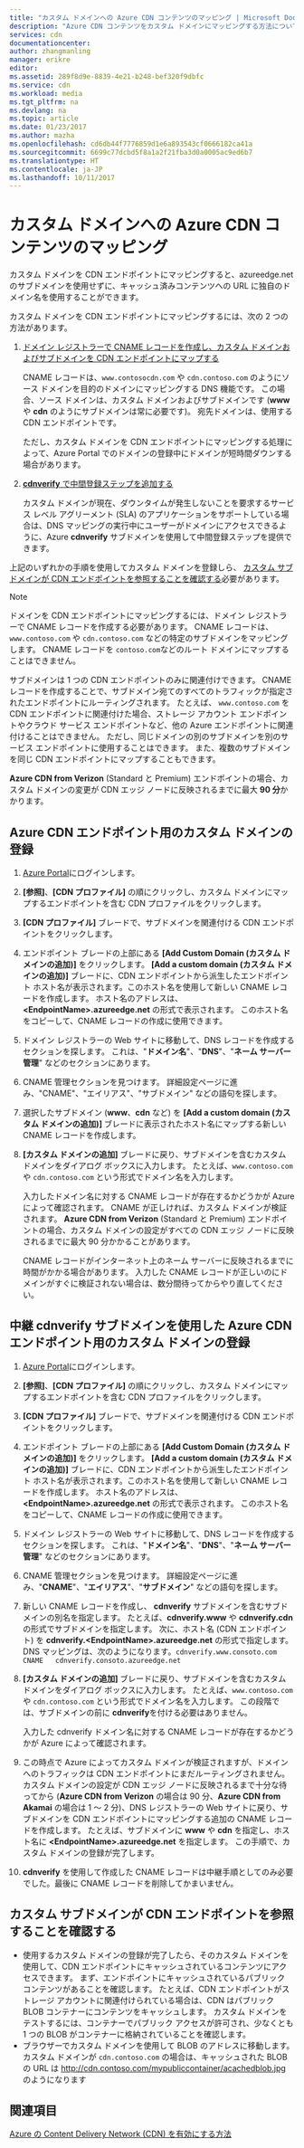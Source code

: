```yaml
---
title: "カスタム ドメインへの Azure CDN コンテンツのマッピング | Microsoft Docs"
description: "Azure CDN コンテンツをカスタム ドメインにマッピングする方法について説明します。"
services: cdn
documentationcenter: 
author: zhangmanling
manager: erikre
editor: 
ms.assetid: 289f8d9e-8839-4e21-b248-bef320f9dbfc
ms.service: cdn
ms.workload: media
ms.tgt_pltfrm: na
ms.devlang: na
ms.topic: article
ms.date: 01/23/2017
ms.author: mazha
ms.openlocfilehash: cd6db44f7776859d1e6a893543cf0666182ca41a
ms.sourcegitcommit: 6699c77dcbd5f8a1a2f21fba3d0a0005ac9ed6b7
ms.translationtype: HT
ms.contentlocale: ja-JP
ms.lasthandoff: 10/11/2017
---
```

# <a name="map-azure-cdn-content-to-a-custom-domain"></a>カスタム ドメインへの Azure CDN コンテンツのマッピング
カスタム ドメインを CDN エンドポイントにマッピングすると、azureedge.net のサブドメインを使用せずに、キャッシュ済みコンテンツへの URL に独自のドメイン名を使用することができます。

カスタム ドメインを CDN エンドポイントにマッピングするには、次の 2 つの方法があります。

1. [ドメイン レジストラーで CNAME レコードを作成し、カスタム ドメインおよびサブドメインを CDN エンドポイントにマップする](#register-a-custom-domain-for-an-azure-cdn-endpoint)
   
    CNAME レコードは、`www.contosocdn.com` や `cdn.contoso.com` のようにソース ドメインを目的のドメインにマッピングする DNS 機能です。 この場合、ソース ドメインは、カスタム ドメインおよびサブドメインです (**www** や **cdn** のようにサブドメインは常に必要です)。 宛先ドメインは、使用する CDN エンドポイントです。  
   
    ただし、カスタム ドメインを CDN エンドポイントにマッピングする処理によって、Azure Portal でのドメインの登録中にドメインが短時間ダウンする場合があります。
2. [**cdnverify** で中間登録ステップを追加する](#register-a-custom-domain-for-an-azure-cdn-endpoint-using-the-intermediary-cdnverify-subdomain)
   
    カスタム ドメインが現在、ダウンタイムが発生しないことを要求するサービス レベル アグリーメント (SLA) のアプリケーションをサポートしている場合は、DNS マッピングの実行中にユーザーがドメインにアクセスできるように、Azure **cdnverify** サブドメインを使用して中間登録ステップを提供できます。  

上記のいずれかの手順を使用してカスタム ドメインを登録しら、 [カスタム サブドメインが CDN エンドポイントを参照することを確認する](#verify-that-the-custom-subdomain-references-your-cdn-endpoint)必要があります。

> [!NOTE]
> ドメインを CDN エンドポイントにマッピングするには、ドメイン レジストラーで CNAME レコードを作成する必要があります。 CNAME レコードは、`www.contoso.com` や `cdn.contoso.com` などの特定のサブドメインをマッピングします。 CNAME レコードを `contoso.com`などのルート ドメインにマップすることはできません。
> 
> サブドメインは 1 つの CDN エンドポイントのみに関連付けできます。 CNAME レコードを作成することで、サブドメイン宛てのすべてのトラフィックが指定されたエンドポイントにルーティングされます。  たとえば、 `www.contoso.com` を CDN エンドポイントに関連付けた場合、ストレージ アカウント エンドポイントやクラウド サービス エンドポイントなど、他の Azure エンドポイントに関連付けることはできません。 ただし、同じドメインの別のサブドメインを別のサービス エンドポイントに使用することはできます。 また、複数のサブドメインを同じ CDN エンドポイントにマップすることもできます。
> 
> **Azure CDN from Verizon** (Standard と Premium) エンドポイントの場合、カスタム ドメインの変更が CDN エッジ ノードに反映されるまでに最大 **90 分**かかります。
> 
> 

## <a name="register-a-custom-domain-for-an-azure-cdn-endpoint"></a>Azure CDN エンドポイント用のカスタム ドメインの登録
1. [Azure Portal](https://portal.azure.com/)にログインします。
2. **[参照]**、**[CDN プロファイル]** の順にクリックし、カスタム ドメインにマップするエンドポイントを含む CDN プロファイルをクリックします。  
3. **[CDN プロファイル]** ブレードで、サブドメインを関連付ける CDN エンドポイントをクリックします。
4. エンドポイント ブレードの上部にある **[Add Custom Domain (カスタム ドメインの追加)]** をクリックします。  **[Add a custom domain (カスタム ドメインの追加)]** ブレードに、CDN エンドポイントから派生したエンドポイント ホスト名が表示されます。このホスト名を使用して新しい CNAME レコードを作成します。 ホスト名のアドレスは、**&lt;EndpointName>.azureedge.net** の形式で表示されます。  このホスト名をコピーして、CNAME レコードの作成に使用できます。  
5. ドメイン レジストラーの Web サイトに移動して、DNS レコードを作成するセクションを探します。 これは、"**ドメイン名**"、"**DNS**"、"**ネーム サーバー管理**" などのセクションにあります。
6. CNAME 管理セクションを見つけます。 詳細設定ページに進み、"CNAME"、"エイリアス"、"サブドメイン" などの語句を探します。
7. 選択したサブドメイン (**www**、**cdn** など) を **[Add a custom domain (カスタム ドメインの追加)]** ブレードに表示されたホスト名にマップする新しい CNAME レコードを作成します。 
8. **[カスタム ドメインの追加]** ブレードに戻り、サブドメインを含むカスタム ドメインをダイアログ ボックスに入力します。 たとえば、`www.contoso.com` や `cdn.contoso.com` という形式でドメイン名を入力します。   
   
   入力したドメイン名に対する CNAME レコードが存在するかどうかが Azure によって確認されます。 CNAME が正しければ、カスタム ドメインが検証されます。  **Azure CDN from Verizon** (Standard と Premium) エンドポイントの場合、カスタム ドメインの設定がすべての CDN エッジ ノードに反映されるまでに最大 90 分かかることがあります。  
   
   CNAME レコードがインターネット上のネーム サーバーに反映されるまでに時間がかかる場合があります。 入力した CNAME レコードが正しいのにドメインがすぐに検証されない場合は、数分間待ってからやり直してください。

## <a name="register-a-custom-domain-for-an-azure-cdn-endpoint-using-the-intermediary-cdnverify-subdomain"></a>中継 cdnverify サブドメインを使用した Azure CDN エンドポイント用のカスタム ドメインの登録
1. [Azure Portal](https://portal.azure.com/)にログインします。
2. **[参照]**、**[CDN プロファイル]** の順にクリックし、カスタム ドメインにマップするエンドポイントを含む CDN プロファイルをクリックします。  
3. **[CDN プロファイル]** ブレードで、サブドメインを関連付ける CDN エンドポイントをクリックします。
4. エンドポイント ブレードの上部にある **[Add Custom Domain (カスタム ドメインの追加)]** をクリックします。  **[Add a custom domain (カスタム ドメインの追加)]** ブレードに、CDN エンドポイントから派生したエンドポイント ホスト名が表示されます。このホスト名を使用して新しい CNAME レコードを作成します。 ホスト名のアドレスは、**&lt;EndpointName>.azureedge.net** の形式で表示されます。  このホスト名をコピーして、CNAME レコードの作成に使用できます。
5. ドメイン レジストラーの Web サイトに移動して、DNS レコードを作成するセクションを探します。 これは、"**ドメイン名**"、"**DNS**"、"**ネーム サーバー管理**" などのセクションにあります。
6. CNAME 管理セクションを見つけます。 詳細設定ページに進み、"**CNAME**"、"**エイリアス**"、"**サブドメイン**" などの語句を探します。
7. 新しい CNAME レコードを作成し、 **cdnverify** サブドメインを含むサブドメインの別名を指定します。 たとえば、**cdnverify.www** や **cdnverify.cdn** の形式でサブドメインを指定します。 次に、ホスト名 (CDN エンドポイント) を **cdnverify.&lt;EndpointName>.azureedge.net** の形式で指定します。 DNS マッピングは、次のようになります。`cdnverify.www.consoto.com   CNAME   cdnverify.consoto.azureedge.net`  
8. **[カスタム ドメインの追加]** ブレードに戻り、サブドメインを含むカスタム ドメインをダイアログ ボックスに入力します。 たとえば、`www.contoso.com` や `cdn.contoso.com` という形式でドメイン名を入力します。 この段階では、サブドメインの前に **cdnverify**を付ける必要はありません。  
   
    入力した cdnverify ドメイン名に対する CNAME レコードが存在するかどうかが Azure によって確認されます。
9. この時点で Azure によってカスタム ドメインが検証されますが、ドメインへのトラフィックは CDN エンドポイントにまだルーティングされません。 カスタム ドメインの設定が CDN エッジ ノードに反映されるまで十分な待ってから (**Azure CDN from Verizon** の場合は 90 分、**Azure CDN from Akamai** の場合は 1 ～ 2 分)、DNS レジストラーの Web サイトに戻り、サブドメインを CDN エンドポイントにマッピングする追加の CNAME レコードを作成します。 たとえば、サブドメインに **www** や **cdn** を指定し、ホスト名に **&lt;EndpointName>.azureedge.net** を指定します。 この手順で、カスタム ドメインの登録が完了します。
10. **cdnverify** を使用して作成した CNAME レコードは中継手順としてのみ必要でした。最後に CNAME レコードを削除してかまいません。  

## <a name="verify-that-the-custom-subdomain-references-your-cdn-endpoint"></a>カスタム サブドメインが CDN エンドポイントを参照することを確認する
* 使用するカスタム ドメインの登録が完了したら、そのカスタム ドメインを使用して、CDN エンドポイントにキャッシュされているコンテンツにアクセスできます。
  まず、エンドポイントにキャッシュされているパブリック コンテンツがあることを確認します。 たとえば、CDN エンドポイントがストレージ アカウントに関連付けられている場合は、CDN はパブリック BLOB コンテナーにコンテンツをキャッシュします。 カスタム ドメインをテストするには、コンテナーでパブリック アクセスが許可され、少なくとも 1 つの BLOB がコンテナーに格納されていることを確認します。
* ブラウザーでカスタム ドメインを使用して BLOB のアドレスに移動します。 カスタム ドメインが `cdn.contoso.com` の場合は、キャッシュされた BLOB の URL は http://cdn.contoso.com/mypubliccontainer/acachedblob.jpg のようになります

## <a name="see-also"></a>関連項目
[Azure の Content Delivery Network (CDN) を有効にする方法](cdn-create-new-endpoint.md)  

